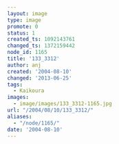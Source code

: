 ```yaml
---
layout: image
type: image
promote: 0
status: 1
created_ts: 1092143761
changed_ts: 1372159442
node_id: 1165
title: '133_3312'
author: anj
created: '2004-08-10'
changed: '2013-06-25'
tags:
  - Kaikoura
images:
  - image/images/133_3312-1165.jpg
url: "/2004/08/10/133_3312/"
aliases:
  - "/node/1165/"
date: '2004-08-10'
---
```


